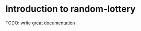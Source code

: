 # Introduction to random-lottery

TODO: write [great documentation](http://jacobian.org/writing/what-to-write/)
